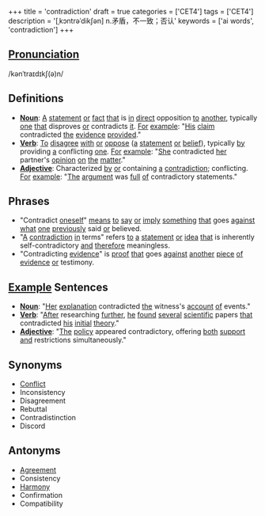 +++
title = 'contradiction'
draft = true
categories = ['CET4']
tags = ['CET4']
description = '[ˌkɔntrəˈdik∫ən] n.矛盾，不一致；否认'
keywords = ['ai words', 'contradiction']
+++

## [Pronunciation](/en/post/pronunciation/)
/kənˈtraɪdɪkʃ(ə)n/

## Definitions
- **[Noun](/en/post/noun/)**: [A](/en/post/a/) [statement](/en/post/statement/) [or](/en/post/or/) [fact](/en/post/fact/) [that](/en/post/that/) is [in](/en/post/in/) [direct](/en/post/direct/) opposition [to](/en/post/to/) [another](/en/post/another/), typically [one](/en/post/one/) [that](/en/post/that/) disproves [or](/en/post/or/) contradicts [it](/en/post/it/). [For](/en/post/for/) [example](/en/post/example/): "[His](/en/post/his/) [claim](/en/post/claim/) contradicted [the](/en/post/the/) [evidence](/en/post/evidence/) [provided](/en/post/provided/)."
- **[Verb](/en/post/verb/)**: [To](/en/post/to/) [disagree](/en/post/disagree/) [with](/en/post/with/) [or](/en/post/or/) [oppose](/en/post/oppose/) ([a](/en/post/a/) [statement](/en/post/statement/) [or](/en/post/or/) [belief](/en/post/belief/)), typically [by](/en/post/by/) providing [a](/en/post/a/) conflicting [one](/en/post/one/). [For](/en/post/for/) [example](/en/post/example/): "[She](/en/post/she/) contradicted [her](/en/post/her/) partner's [opinion](/en/post/opinion/) [on](/en/post/on/) [the](/en/post/the/) [matter](/en/post/matter/)."
- **[Adjective](/en/post/adjective/)**: Characterized [by](/en/post/by/) [or](/en/post/or/) containing [a](/en/post/a/) [contradiction](/en/post/contradiction/); conflicting. [For](/en/post/for/) [example](/en/post/example/): "[The](/en/post/the/) [argument](/en/post/argument/) was [full](/en/post/full/) [of](/en/post/of/) contradictory statements."

## Phrases
- "Contradict [oneself](/en/post/oneself/)" [means](/en/post/means/) [to](/en/post/to/) [say](/en/post/say/) [or](/en/post/or/) [imply](/en/post/imply/) [something](/en/post/something/) [that](/en/post/that/) goes [against](/en/post/against/) [what](/en/post/what/) [one](/en/post/one/) [previously](/en/post/previously/) said [or](/en/post/or/) believed.
- "[A](/en/post/a/) [contradiction](/en/post/contradiction/) [in](/en/post/in/) terms" refers [to](/en/post/to/) [a](/en/post/a/) [statement](/en/post/statement/) [or](/en/post/or/) [idea](/en/post/idea/) [that](/en/post/that/) is inherently self-contradictory [and](/en/post/and/) [therefore](/en/post/therefore/) meaningless.
- "Contradicting [evidence](/en/post/evidence/)" is [proof](/en/post/proof/) [that](/en/post/that/) goes [against](/en/post/against/) [another](/en/post/another/) [piece](/en/post/piece/) [of](/en/post/of/) [evidence](/en/post/evidence/) [or](/en/post/or/) testimony.

## [Example](/en/post/example/) Sentences
- **[Noun](/en/post/noun/)**: "[Her](/en/post/her/) [explanation](/en/post/explanation/) contradicted [the](/en/post/the/) witness's [account](/en/post/account/) [of](/en/post/of/) events."
- **[Verb](/en/post/verb/)**: "[After](/en/post/after/) researching [further](/en/post/further/), [he](/en/post/he/) [found](/en/post/found/) [several](/en/post/several/) [scientific](/en/post/scientific/) papers [that](/en/post/that/) contradicted [his](/en/post/his/) [initial](/en/post/initial/) [theory](/en/post/theory/)."
- **[Adjective](/en/post/adjective/)**: "[The](/en/post/the/) [policy](/en/post/policy/) appeared contradictory, offering [both](/en/post/both/) [support](/en/post/support/) [and](/en/post/and/) restrictions simultaneously."

## Synonyms
- [Conflict](/en/post/conflict/)
- Inconsistency
- Disagreement
- Rebuttal
- Contradistinction
- Discord

## Antonyms
- [Agreement](/en/post/agreement/)
- Consistency
- [Harmony](/en/post/harmony/)
- Confirmation
- Compatibility
